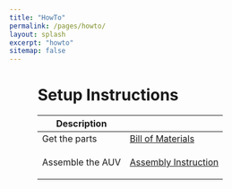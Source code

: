 ```yaml
---
title: "HowTo"
permalink: /pages/howto/
layout: splash
excerpt: "howto"
sitemap: false
---
```

<div style="margin-left:10%; margin-right:10%; text-align: justify">
<h1>Setup Instructions</h1>
</div>


<div style="margin-left:10%; margin-right:10%; text-align: justify">
<table>
  <thead>
    <tr>
      <th>Description</th>
      <th>&#160;</th>
    </tr>
  </thead>
  <tbody>
    <tr>
      <td>Get the parts</td>
      <td><a href="https://github.com/EugenSol/FirmwareBeta" class="btn btn--warning" target="_blank">Bill of Materials</a></td>
    </tr>
    <tr>
      <td>Assemble the AUV</td>
      <td><p style="text-align: center; vertical-align: middle;"><a href="https://github.com/EugenSol/FirmwareBeta" class="btn btn--warning" target="_blank">Assembly Instruction</a></p></td>
    </tr>
  </tbody>
</table>
</div>


